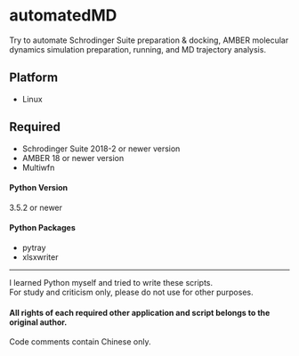 automatedMD
==========
Try to automate Schrodinger Suite preparation &amp; docking, AMBER molecular dynamics simulation preparation, running, and MD trajectory analysis.

  
   

## Platform  
* Linux  
## Required    
* Schrodinger Suite 2018-2 or newer version  
* AMBER 18 or newer version  
* Multiwfn  
#### Python Version
3.5.2 or newer
#### Python Packages  
* pytray  
* xlsxwriter  
  
* * *
I learned Python myself and tried to write these scripts.  
For study and criticism only, please do not use for other purposes.  
#### All rights of each required other application and script belongs to the original author.


Code comments contain Chinese only.
